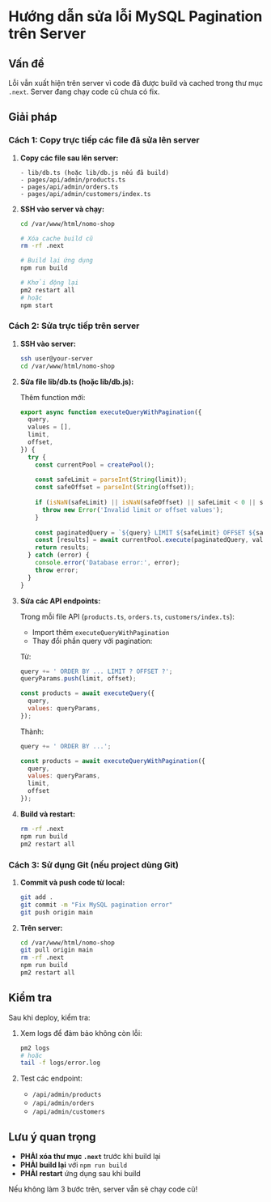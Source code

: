 # Hướng dẫn sửa lỗi MySQL Pagination trên Server

## Vấn đề
Lỗi vẫn xuất hiện trên server vì code đã được build và cached trong thư mục `.next`. Server đang chạy code cũ chưa có fix.

## Giải pháp

### Cách 1: Copy trực tiếp các file đã sửa lên server

1. **Copy các file sau lên server:**
   ```
   - lib/db.ts (hoặc lib/db.js nếu đã build)
   - pages/api/admin/products.ts
   - pages/api/admin/orders.ts  
   - pages/api/admin/customers/index.ts
   ```

2. **SSH vào server và chạy:**
   ```bash
   cd /var/www/html/nomo-shop
   
   # Xóa cache build cũ
   rm -rf .next
   
   # Build lại ứng dụng
   npm run build
   
   # Khởi động lại
   pm2 restart all
   # hoặc
   npm start
   ```

### Cách 2: Sửa trực tiếp trên server

1. **SSH vào server:**
   ```bash
   ssh user@your-server
   cd /var/www/html/nomo-shop
   ```

2. **Sửa file lib/db.ts (hoặc lib/db.js):**
   
   Thêm function mới:
   ```javascript
   export async function executeQueryWithPagination({
     query,
     values = [],
     limit,
     offset,
   }) {
     try {
       const currentPool = createPool();
       
       const safeLimit = parseInt(String(limit));
       const safeOffset = parseInt(String(offset));
       
       if (isNaN(safeLimit) || isNaN(safeOffset) || safeLimit < 0 || safeOffset < 0) {
         throw new Error('Invalid limit or offset values');
       }
       
       const paginatedQuery = `${query} LIMIT ${safeLimit} OFFSET ${safeOffset}`;
       const [results] = await currentPool.execute(paginatedQuery, values);
       return results;
     } catch (error) {
       console.error('Database error:', error);
       throw error;
     }
   }
   ```

3. **Sửa các API endpoints:**
   
   Trong mỗi file API (`products.ts`, `orders.ts`, `customers/index.ts`):
   
   - Import thêm `executeQueryWithPagination`
   - Thay đổi phần query với pagination:
   
   Từ:
   ```javascript
   query += ' ORDER BY ... LIMIT ? OFFSET ?';
   queryParams.push(limit, offset);
   
   const products = await executeQuery({
     query,
     values: queryParams,
   });
   ```
   
   Thành:
   ```javascript
   query += ' ORDER BY ...';
   
   const products = await executeQueryWithPagination({
     query,
     values: queryParams,
     limit,
     offset
   });
   ```

4. **Build và restart:**
   ```bash
   rm -rf .next
   npm run build
   pm2 restart all
   ```

### Cách 3: Sử dụng Git (nếu project dùng Git)

1. **Commit và push code từ local:**
   ```bash
   git add .
   git commit -m "Fix MySQL pagination error"
   git push origin main
   ```

2. **Trên server:**
   ```bash
   cd /var/www/html/nomo-shop
   git pull origin main
   rm -rf .next
   npm run build
   pm2 restart all
   ```

## Kiểm tra

Sau khi deploy, kiểm tra:

1. Xem logs để đảm bảo không còn lỗi:
   ```bash
   pm2 logs
   # hoặc
   tail -f logs/error.log
   ```

2. Test các endpoint:
   - `/api/admin/products`
   - `/api/admin/orders`
   - `/api/admin/customers`

## Lưu ý quan trọng

- **PHẢI xóa thư mục `.next`** trước khi build lại
- **PHẢI build lại** với `npm run build`
- **PHẢI restart** ứng dụng sau khi build

Nếu không làm 3 bước trên, server vẫn sẽ chạy code cũ!
